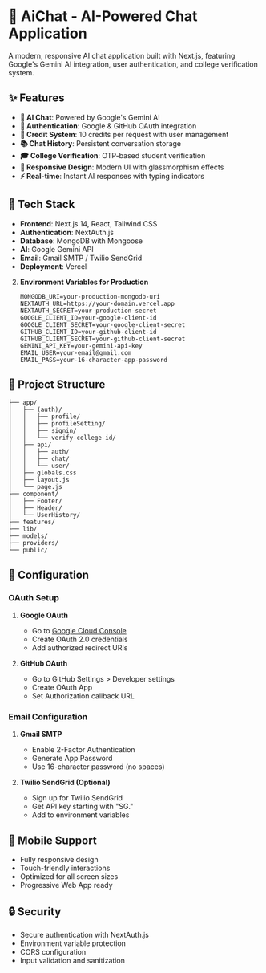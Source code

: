 # 🤖 AiChat - AI-Powered Chat Application

A modern, responsive AI chat application built with Next.js, featuring Google's Gemini AI integration, user authentication, and college verification system.

## ✨ Features

- **🤖 AI Chat**: Powered by Google's Gemini AI
- **🔐 Authentication**: Google & GitHub OAuth integration
- **💎 Credit System**: 10 credits per request with user management
- **📚 Chat History**: Persistent conversation storage
- **🎓 College Verification**: OTP-based student verification
- **📱 Responsive Design**: Modern UI with glassmorphism effects
- **⚡ Real-time**: Instant AI responses with typing indicators

## 🚀 Tech Stack

- **Frontend**: Next.js 14, React, Tailwind CSS
- **Authentication**: NextAuth.js
- **Database**: MongoDB with Mongoose
- **AI**: Google Gemini API
- **Email**: Gmail SMTP / Twilio SendGrid
- **Deployment**: Vercel


2. **Environment Variables for Production**
   ```env
   MONGODB_URI=your-production-mongodb-uri
   NEXTAUTH_URL=https://your-domain.vercel.app
   NEXTAUTH_SECRET=your-production-secret
   GOOGLE_CLIENT_ID=your-google-client-id
   GOOGLE_CLIENT_SECRET=your-google-client-secret
   GITHUB_CLIENT_ID=your-github-client-id
   GITHUB_CLIENT_SECRET=your-github-client-secret
   GEMINI_API_KEY=your-gemini-api-key
   EMAIL_USER=your-email@gmail.com
   EMAIL_PASS=your-16-character-app-password
   ```


## 📁 Project Structure

```
├── app/
│   ├── (auth)/
│   │   ├── profile/
│   │   ├── profileSetting/
│   │   ├── signin/
│   │   └── verify-college-id/
│   ├── api/
│   │   ├── auth/
│   │   ├── chat/
│   │   └── user/
│   ├── globals.css
│   ├── layout.js
│   └── page.js
├── component/
│   ├── Footer/
│   ├── Header/
│   └── UserHistory/
├── features/
├── lib/
├── models/
├── providers/
└── public/
```

## 🔧 Configuration

### OAuth Setup

1. **Google OAuth**
   - Go to [Google Cloud Console](https://console.cloud.google.com/)
   - Create OAuth 2.0 credentials
   - Add authorized redirect URIs

2. **GitHub OAuth**
   - Go to GitHub Settings > Developer settings
   - Create OAuth App
   - Set Authorization callback URL

### Email Configuration

1. **Gmail SMTP**
   - Enable 2-Factor Authentication
   - Generate App Password
   - Use 16-character password (no spaces)

2. **Twilio SendGrid (Optional)**
   - Sign up for Twilio SendGrid
   - Get API key starting with "SG."
   - Add to environment variables


## 📱 Mobile Support

- Fully responsive design
- Touch-friendly interactions
- Optimized for all screen sizes
- Progressive Web App ready

## 🔒 Security

- Secure authentication with NextAuth.js
- Environment variable protection
- CORS configuration
- Input validation and sanitization


